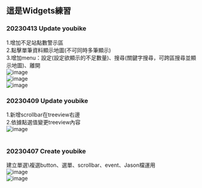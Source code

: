 ## 這是Widgets練習

### 20230413 Update youbike
1.增加不足站點數警示區 \
2.點擊單筆資料顯示地圖(不可同時多筆顯示) \
3.增加menu：設定(設定欲顯示的不足數量)、搜尋(關鍵字搜尋，可跨區搜尋並顯示地圖)、離開 \
![image](https://user-images.githubusercontent.com/128680931/231820599-f00fd90e-fd80-4e30-8acd-a0422b391b7b.png) \
![image](https://user-images.githubusercontent.com/128680931/231822879-d67e47de-24c5-4cc0-8b20-7d0c54e89d74.png) \
![image](https://user-images.githubusercontent.com/128680931/231823009-509abd14-c61c-42e5-bcd7-bea8eca24a2d.png)




### 20230409 Update youbike
1.新增scrollbar在treeview右邊 \
2.依據點選值變更treeview內容 \
![image](https://user-images.githubusercontent.com/128680931/230787874-cfa04d80-56ab-49ee-af9d-ad0d710d4eb0.png) 
<br />
<br />
### 20230407 Create youbike
建立單選\複選button、選單、scrollbar、event、Jason檔運用 \
![image](https://user-images.githubusercontent.com/128680931/230654359-f9aa5844-8cb3-43fe-a1c8-62969a36ab04.png) \
![image](https://user-images.githubusercontent.com/128680931/230654460-09dfe820-2029-4665-b4fd-f66679a3535e.png)



